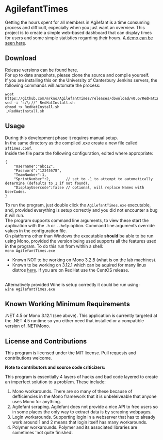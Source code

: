 # AgilefantTimes

Getting the hours spent for all members in Agilefant is a time consuming process and difficult, expecially when you just want an overview. This project is to create a simple web-based dashboard that can display times for users and some simple statistics regarding their hours.
[A demo can be seen here](http://times.sws.nz/).

## Download
Release versions can be found [here](https://github.com/mrkno/AgilefantTimes/releases).<br>
For up to date snapshots, please clone the source and compile yourself.<br>
If you are installing this on the University of Canterbury Jenkins servers, the following commands will automate the process:<br>
```
wget https://github.com/mrkno/AgilefantTimes/releases/download/v0.6/RedHatInstall.sh
sed -i 's/\r//' RedHatInstall.sh
chmod +x RedHatInstall.sh
./RedHatInstall.sh
```

## Usage
During this development phase it requires manual setup.<br>
In the same directory as the compiled .exe create a new file called <code>aftimes.conf</code>.<br>
Inside the file paste the following configuration, edited where appropriate:<br>
```
{
	"Username":"abc12",
	"Password":"12345678",
	"TeamNumber":1,
	"SprintNumber":2,       // set to -1 to attempt to automatically determine (defaults to 1 if not found).
	"DisplayUsercode":false // optional, will replace Names with UserCodes.
}
```
To run the program, just double click the `AgilefantTimes.exe` executable, and, provided everything is setup correctly and you did not encounter a bug it will run.<br>
The program supports command line arguments, to view these start the application with the `-h` or `--help` option. Command line arguments override values in the configuration file.<br>
On platforms other than Windows the executable **should** be able to be run using Mono, provided the version being used supports all the features used in the program. To do this run from within a shell:<br>
```mono AgilefantTimes.exe```<br>

* Known NOT to be working on Mono 3.2.8 (what is on the lab machines).
* Known to be working on 3.12.1 which can be aquired for many linux distros [here](http://software.opensuse.org/download.html?project=home%3Atpokorra%3Amono&package=mono-opt). If you are on RedHat use the CentOS release.

<br>Alternatively provided Wine is setup correctly it could be run using:<br>
```wine AgilefantTimes.exe```

## Known Working Minimum Requirements
.NET 4.5 or Mono 3.12.1 (see above).
This application is currently targeted at the .NET 4.5 runtime so you either need that installed or a compatible version of .NET/Mono.

## License and Contributions
This program is licensed under the MIT license. Pull requests and contributions welcome.

<b>Note to contributors and source code criticizers:</b>

This program is essentially 4 layers of hacks and bad code layered to create an imperfect solution to a problem.
These include:

1. Mono workarounds. There are so many of these because of defficiencies in the Mono framework that it is unbeleiveable that anyone uses Mono for anything.
2. Agilefant scraping. Agilefant does not provide a nice API to free users so in some places the only way to extract data is by scraping webpages.
3. Login workarounds. Supporting login in a webserver that has to already work around 1 and 2 means that login itself has many workarounds.
4. Polymer workarounds. Polymer and its associated libraries are sometimes 'not quite finished'.